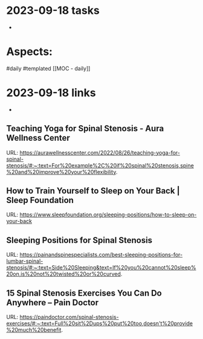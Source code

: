 
# 2023-09-18 tasks

- 

# Aspects:
#daily #templated
[[MOC - daily]]

# 2023-09-18 links
- 


## Teaching Yoga for Spinal Stenosis - Aura Wellness Center
URL: https://aurawellnesscenter.com/2022/08/26/teaching-yoga-for-spinal-stenosis/#:~:text=For%20example%2C%20if%20spinal%20stenosis,spine%20and%20improve%20your%20flexibility.
## How to Train Yourself to Sleep on Your Back | Sleep Foundation
URL: https://www.sleepfoundation.org/sleeping-positions/how-to-sleep-on-your-back
## Sleeping Positions for Spinal Stenosis
URL: https://painandspinespecialists.com/best-sleeping-positions-for-lumbar-spinal-stenosis/#:~:text=Side%20Sleeping&text=If%20you%20cannot%20sleep%20on,is%20not%20twisted%20or%20curved.
## 15 Spinal Stenosis Exercises You Can Do Anywhere – Pain Doctor
URL: https://paindoctor.com/spinal-stenosis-exercises/#:~:text=Full%20sit%2Dups%20put%20too,doesn't%20provide%20much%20benefit.
